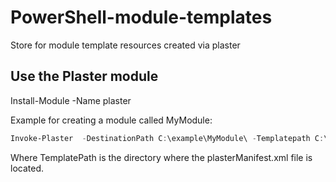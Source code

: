 # PowerShell-module-templates
Store for module template resources created via plaster

## Use the Plaster module

Install-Module -Name plaster

Example for creating a module called MyModule:

```powershell
Invoke-Plaster  -DestinationPath C:\example\MyModule\ -Templatepath C:\example\
```

Where TemplatePath is the directory where the plasterManifest.xml file is located.
